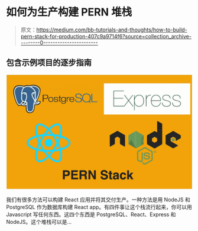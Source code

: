 # 如何为生产构建 PERN 堆栈

> 原文：<https://medium.com/bb-tutorials-and-thoughts/how-to-build-pern-stack-for-production-407c9a9714f6?source=collection_archive---------0----------------------->

## 包含示例项目的逐步指南

![](img/fe258be8e8eb78c277e0f74c809e1f4f.png)

我们有很多方法可以构建 React 应用并将其交付生产。一种方法是用 NodeJS 和 PostgreSQL 作为数据库构建 React app。有四件事让这个栈流行起来，你可以用 Javascript 写任何东西。这四个东西是 PostgreSQL、React、Express 和 NodeJS。这个堆栈可以是…
